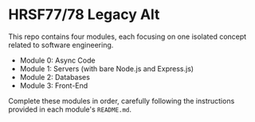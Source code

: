 # HRSF77/78 Legacy Alt

This repo contains four modules, each focusing on one isolated concept related to software engineering.
- Module 0: Async Code
- Module 1: Servers (with bare Node.js and Express.js)
- Module 2: Databases
- Module 3: Front-End

Complete these modules in order, carefully following the instructions provided in each module's `README.md`. 
